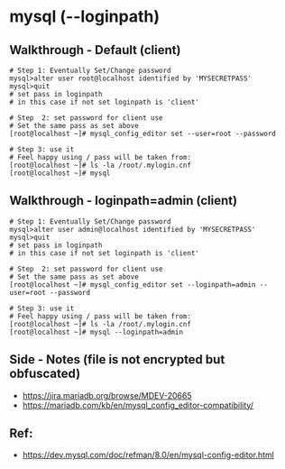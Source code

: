 # mysql (--loginpath)

## Walkthrough - Default (client)  

```
# Step 1: Eventually Set/Change password 
mysql>alter user root@localhost identified by 'MYSECRETPASS'
mysql>quit
# set pass in loginpath 
# in this case if not set loginpath is 'client' 

# Step  2: set password for client use
# Set the same pass as set above 
[root@localhost ~]# mysql_config_editor set --user=root --password

# Step 3: use it 
# Feel happy using / pass will be taken from:
[root@localhost ~]# ls -la /root/.mylogin.cnf 
[root@localhost ~]# mysql 

```


## Walkthrough - loginpath=admin (client)  

```
# Step 1: Eventually Set/Change password 
mysql>alter user admin@localhost identified by 'MYSECRETPASS'
mysql>quit
# set pass in loginpath 
# in this case if not set loginpath is 'client' 

# Step  2: set password for client use
# Set the same pass as set above 
[root@localhost ~]# mysql_config_editor set --loginpath=admin --user=root --password

# Step 3: use it 
# Feel happy using / pass will be taken from:
[root@localhost ~]# ls -la /root/.mylogin.cnf 
[root@localhost ~]# mysql --loginpath=admin
```

## Side - Notes (file is not encrypted but obfuscated) 

  * https://jira.mariadb.org/browse/MDEV-20665
  * https://mariadb.com/kb/en/mysql_config_editor-compatibility/

## Ref:

  * https://dev.mysql.com/doc/refman/8.0/en/mysql-config-editor.html
